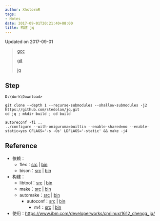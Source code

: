 ```yaml
---
author: XhstormR
tags:
- Notes
date: 2017-09-01T20:21:40+08:00
title: 构建 jq
---
```


<!--more-->

Updated on 2017-09-01

> [gcc](https://sourceforge.net/projects/mingw-w64/files/Toolchains%20targetting%20Win64/Personal%20Builds/mingw-builds/7.2.0/threads-win32/seh/)
>
> [git](https://github.com/git-for-windows/git/releases/latest)
>
> [jq](https://github.com/stedolan/jq)

## Step
```
D:\Work\Download>

git clone --depth 1 --recurse-submodules --shallow-submodules -j2 https://github.com/stedolan/jq.git
cd jq ; mkdir build ; cd build

autoreconf -fi ..
../configure --with-oniguruma=builtin --enable-shared=no --enable-static=yes CFLAGS='-s -Os' LDFLAGS='-static' && make -j4
```

## Reference
* 依赖：
  * flex：[src](https://github.com/westes/flex/releases/latest) | [bin](https://mirrors.tuna.tsinghua.edu.cn/msys2/msys/x86_64/flex-2.6.4-1-x86_64.pkg.tar.xz)
  * bison：[src](https://mirrors.tuna.tsinghua.edu.cn/gnu/bison/) | [bin](https://mirrors.tuna.tsinghua.edu.cn/msys2/msys/x86_64/bison-3.2.2-1-x86_64.pkg.tar.xz)
* 构建：
  * libtool：[src](https://mirrors.tuna.tsinghua.edu.cn/gnu/libtool/) | [bin](https://mirrors.tuna.tsinghua.edu.cn/msys2/msys/x86_64/libtool-2.4.6-6-x86_64.pkg.tar.xz)
  * make：[src](https://mirrors.tuna.tsinghua.edu.cn/gnu/make/) | [bin](https://mirrors.tuna.tsinghua.edu.cn/msys2/msys/x86_64/make-4.2.1-1-x86_64.pkg.tar.xz)
  * automake：[src](https://mirrors.tuna.tsinghua.edu.cn/gnu/automake/) | [bin](https://mirrors.tuna.tsinghua.edu.cn/msys2/msys/x86_64/automake1.16-1.16.1-1-any.pkg.tar.xz)
      * autoconf：[src](https://mirrors.tuna.tsinghua.edu.cn/gnu/autoconf/) | [bin](https://mirrors.tuna.tsinghua.edu.cn/msys2/msys/x86_64/autoconf-2.69-5-any.pkg.tar.xz)
          * m4：[src](https://mirrors.tuna.tsinghua.edu.cn/gnu/m4/) | [bin](https://mirrors.tuna.tsinghua.edu.cn/msys2/msys/x86_64/m4-1.4.18-2-x86_64.pkg.tar.xz)
* 使用：https://www.ibm.com/developerworks/cn/linux/1612_chengg_jq/

